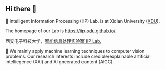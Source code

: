## Hi there 👋

🙋‍ Intelligent Information Processing (IIP) Lab. is at Xidian University ([XDU](https://www.xidian.edu.cn/)). 

The homepage of our Lab is https://iip-xdu.github.io/.

西安电子科技大学，[智能信息处理实验室 IIP Lab.](https://iip-xdu.github.io/)

🧙 We mainly apply machine learning techniques to computer vision problems. Our research interests include credible/explainable artificial intelliegence (XAI) and AI gneerated content (AIGC). 


<!--

**Here are some ideas to get you started:**

🙋‍♀️ A short introduction - what is your organization all about?
🌈 Contribution guidelines - how can the community get involved?
👩‍💻 Useful resources - where can the community find your docs? Is there anything else the community should know?
🍿 Fun facts - what does your team eat for breakfast?
🧙 Remember, you can do mighty things with the power of [Markdown](https://docs.github.com/github/writing-on-github/getting-started-with-writing-and-formatting-on-github/basic-writing-and-formatting-syntax)
-->
